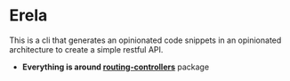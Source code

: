 # Erela

This is a cli that generates an opinionated code snippets in an opinionated architecture to create a simple restful API.

- **Everything is around [routing-controllers](https://github.com/typestack/routing-controllers)** package
